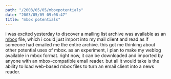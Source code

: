 ```yaml
---
path: "/2003/05/05/mboxpotentials" 
date: "2003/05/05 09:08:47" 
title: "mbox potentials" 
---
```

<p>i was excited yesterday to discover a mailing list archive was available as an <a href="http://www.qmail.org/qmail-manual-html/man5/mbox.html">mbox</a> file, which i could just import into my mail client and read as if someone had emailed me the entire archive. this got me thinking about other potential uses of mbox. as an experiment, i plan to make my weblog available in mbox format. right now, it can be downloaded and imported by anyone with an mbox-compatible email reader. but all it would take is the ability to load web-based mbox files to turn an email client into a news reader.</p>